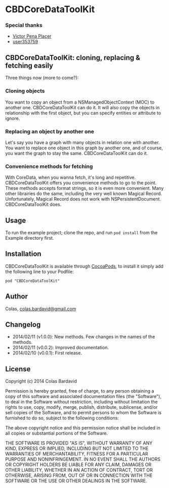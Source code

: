 # CBDCoreDataToolKit

### Special thanks

* [Víctor Pena Placer](https://github.com/vicpenap/VPPCoreData)
* [user353759](http://stackoverflow.com/users/353759/user353759)

## CBDCoreDataToolKit: cloning, replacing & fetching easily

Three things now (more to come?):

### Cloning objects

You want to copy an object from a NSManagedObjectContext (MOC) to another one. CBDCoreDataToolKit can do it. It will also copy the objects in relationship with the first object, but you can specify entities or attribute to ignore.

### Replacing an object by another one

Let's say you have a graph with many objects in relation one with another. You want to replace one object in this graph by another one, and of course, you want the graph to stay the same. CBDCoreDataToolKit can do it.

### Convenience methods for fetching

With CoreData, when you wanna fetch, it's long and repetitive. CBDCoreDataToolKit offers you convenience methods to go to the point. These methods accepts format strings, so it is even more convenient. Many other librairies do the same, including the very well known Magical Record. Unfortunately, Magical Record does not work with NSPersistentDocument. CBDCoreDataToolKit does.


## Usage

To run the example project; clone the repo, and run `pod install` from the Example directory first.


## Installation

CBDCoreDataToolKit is available through [CocoaPods](http://cocoapods.org), to install
it simply add the following line to your Podfile:

    pod "CBDCoreDataToolKit"



## Author

Colas, colas.bardavid@gmail.com


## Changelog

- 2014/02/11 (v1.0.0): New methods. Few changes in the names of the methods.
- 2014/02/11 (v0.0.2): Improved documentation.
- 2014/02/10 (v0.0.1): First release.

## License 

Copyright (c) 2014 Colas Bardavid


Permission is hereby granted, free of charge, to any person obtaining a copy of this software and associated documentation files (the "Software"), to deal in the Software without restriction, including without limitation the rights to use, copy, modify, merge, publish, distribute, sublicense, and/or sell copies of the Software, and to permit persons to whom the Software is furnished to do so, subject to the following conditions:

The above copyright notice and this permission notice shall be included in all copies or substantial portions of the Software.

THE SOFTWARE IS PROVIDED "AS IS", WITHOUT WARRANTY OF ANY KIND, EXPRESS OR IMPLIED, INCLUDING BUT NOT LIMITED TO THE WARRANTIES OF MERCHANTABILITY, FITNESS FOR A PARTICULAR PURPOSE AND NONINFRINGEMENT. IN NO EVENT SHALL THE AUTHORS OR COPYRIGHT HOLDERS BE LIABLE FOR ANY CLAIM, DAMAGES OR OTHER LIABILITY, WHETHER IN AN ACTION OF CONTRACT, TORT OR OTHERWISE, ARISING FROM, OUT OF OR IN CONNECTION WITH THE SOFTWARE OR THE USE OR OTHER DEALINGS IN THE SOFTWARE.


